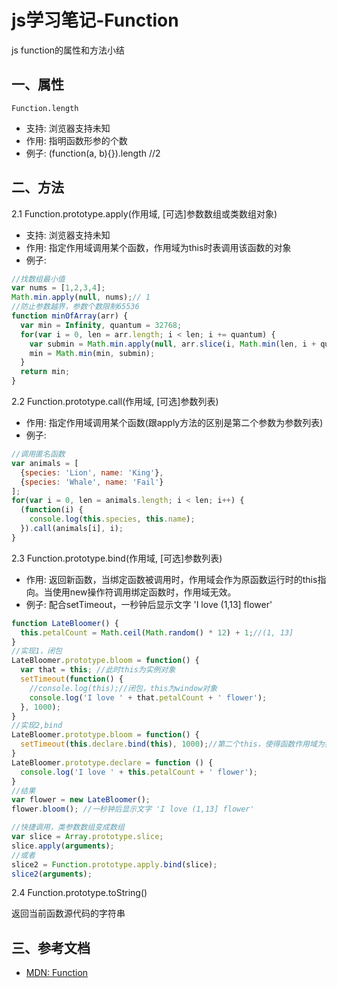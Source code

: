 <!-- 2017/6/3  -->

# js学习笔记-Function

js function的属性和方法小结

## 一、属性

`Function.length`

- 支持: 浏览器支持未知
- 作用: 指明函数形参的个数
- 例子: (function(a, b){}).length //2

## 二、方法

2.1 Function.prototype.apply(作用域, [可选]参数数组或类数组对象)

- 支持: 浏览器支持未知
- 作用: 指定作用域调用某个函数，作用域为this时表调用该函数的对象
- 例子:

```js
//找数组最小值
var nums = [1,2,3,4];
Math.min.apply(null, nums);// 1
//防止参数越界，参数个数限制65536
function minOfArray(arr) {
  var min = Infinity, quantum = 32768;
  for(var i = 0, len = arr.length; i < len; i += quantum) {
    var submin = Math.min.apply(null, arr.slice(i, Math.min(len, i + quantum)));
    min = Math.min(min, submin);
  }
  return min;
}
```

2.2 Function.prototype.call(作用域, [可选]参数列表)

- 作用: 指定作用域调用某个函数(跟apply方法的区别是第二个参数为参数列表)
- 例子:

```js
//调用匿名函数
var animals = [
  {species: 'Lion', name: 'King'},
  {species: 'Whale', name: 'Fail'}
];
for(var i = 0, len = animals.length; i < len; i++) {
  (function(i) {
    console.log(this.species, this.name);
  }).call(animals[i], i);
}
```

2.3 Function.prototype.bind(作用域, [可选]参数列表)

- 作用: 返回新函数，当绑定函数被调用时，作用域会作为原函数运行时的this指向。当使用new操作符调用绑定函数时，作用域无效。
- 例子: 配合setTimeout，一秒钟后显示文字 'I love (1,13] flower'

```js
function LateBloomer() {
  this.petalCount = Math.ceil(Math.random() * 12) + 1;//(1, 13]
}
//实现1，闭包
LateBloomer.prototype.bloom = function() {
  var that = this; //此时this为实例对象
  setTimeout(function() {
    //console.log(this);//闭包，this为window对象
    console.log('I love ' + that.petalCount + ' flower');
  }, 1000);
}
//实现2,bind
LateBloomer.prototype.bloom = function() {
  setTimeout(this.declare.bind(this), 1000);//第二个this，使得函数作用域为实例对象
}
LateBloomer.prototype.declare = function () {
  console.log('I love ' + this.petalCount + ' flower');
}
//结果
var flower = new LateBloomer();
flower.bloom(); //一秒钟后显示文字 'I love (1,13] flower'

//快捷调用，类参数数组变成数组
var slice = Array.prototype.slice;
slice.apply(arguments);
//或者
slice2 = Function.prototype.apply.bind(slice);
slice2(arguments);
```

2.4 Function.prototype.toString()

返回当前函数源代码的字符串

## 三、参考文档

- [MDN: Function](https://developer.mozilla.org/zh-CN/docs/Web/JavaScript/Reference/Global_Objects/Function)
